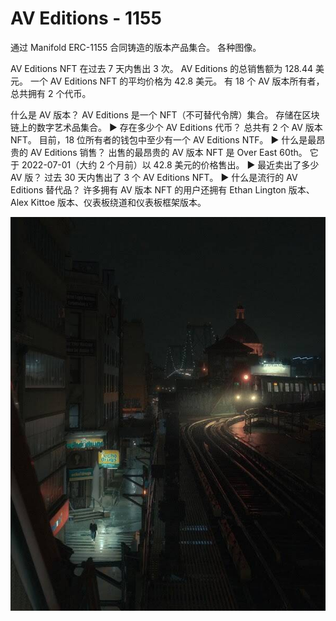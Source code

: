 # AV Editions - 1155

通过 Manifold ERC-1155 合同铸造的版本产品集合。 各种图像。

AV Editions NFT 在过去 7 天内售出 3 次。 AV Editions 的总销售额为 128.44 美元。 一个 AV Editions NFT 的平均价格为 42.8 美元。 有 18 个 AV 版本所有者，总共拥有 2 个代币。

什么是 AV 版本？
AV Editions 是一个 NFT（不可替代令牌）集合。 存储在区块链上的数字艺术品集合。
▶ 存在多少个 AV Editions 代币？
总共有 2 个 AV 版本 NFT。 目前，18 位所有者的钱包中至少有一个 AV Editions NTF。
▶ 什么是最昂贵的 AV Editions 销售？
出售的最昂贵的 AV 版本 NFT 是 Over East 60th。 它于 2022-07-01（大约 2 个月前）以 42.8 美元的价格售出。
▶ 最近卖出了多少 AV 版？
过去 30 天内售出了 3 个 AV Editions NFT。
▶ 什么是流行的 AV Editions 替代品？
许多拥有 AV 版本 NFT 的用户还拥有 Ethan Lington 版本、Alex Kittoe 版本、仪表板绕道和仪表板框架版本。

![unnamed](unnamed.jpg)
